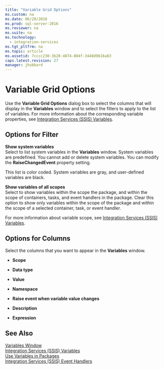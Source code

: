 ```yaml
---
title: "Variable Grid Options"
ms.custom: na
ms.date: 06/29/2016
ms.prod: sql-server-2016
ms.reviewer: na
ms.suite: na
ms.technology: 
  - integration-services
ms.tgt_pltfrm: na
ms.topic: article
ms.assetid: 7cccc230-3b20-4074-804f-3448d9616a83
caps.latest.revision: 27
manager: jhubbard
---
```

# Variable Grid Options
Use the **Variable Grid Options** dialog box to select the columns that will display in the **Variables** window and to select the filters to apply to the list of variables. For more information about the corresponding variable properties, see [Integration Services (SSIS) Variables](../../Topics/TopicNameNotContainA/Integration-Services--SSIS--Variables.md).  
  
## Options for Filter  
 **Show system variables**  
 Select to list system variables in the **Variables** window. System variables are predefined. You cannot add or delete system variables. You can modify the **RaiseChangedEvent** property setting.  
  
 This list is color coded. System variables are gray, and user-defined variables are black.  
  
 **Show variables of all scopes**  
 Select to show variables within the scope the package, and within the scope of containers, tasks, and event handlers in the package. Clear this option to show only variables within the scope of the package and within the scope of a selected container, task, or event handler.  
  
 For more information about variable scope, see [Integration Services (SSIS) Variables](../../Topics/TopicNameNotContainA/Integration-Services--SSIS--Variables.md).  
  
## Options for Columns  
 Select the columns that you want to appear in the **Variables** window.  
  
-   **Scope**  
  
-   **Data type**  
  
-   **Value**  
  
-   **Namespace**  
  
-   **Raise event when variable value changes**  
  
-   **Description**  
  
-   **Expression**  
  
## See Also  
 [Variables Window](../../Topics/TopicNameNotContainA/Variables-Window.md)   
 [Integration Services (SSIS) Variables](../../Topics/TopicNameNotContainA/Integration-Services--SSIS--Variables.md)   
 [Use Variables in Packages](../../Topics/TopicNameNotContainA/Use-Variables-in-Packages.md)   
 [Integration Services (SSIS) Event Handlers](../../Topics/TopicNameNotContainA/Integration-Services--SSIS--Event-Handlers.md)